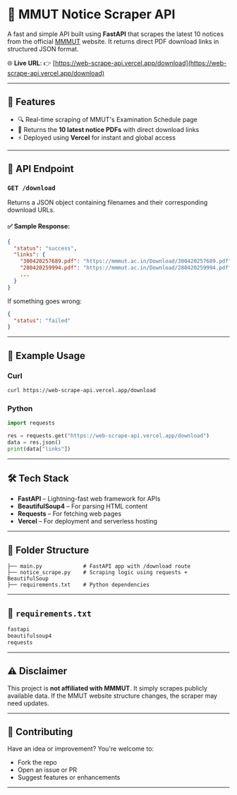 # 📢 MMUT Notice Scraper API

A fast and simple API built using **FastAPI** that scrapes the latest 10 notices from the official [MMMUT](https://mmmut.ac.in) website. It returns direct PDF download links in structured JSON format.

🌐 **Live URL**:
👉 [https://web-scrape-api.vercel.app/download](https://web-scrape-api.vercel.app/download)

---

## 🚀 Features

* 🔍 Real-time scraping of MMUT's Examination Schedule page
* 📄 Returns the **10 latest notice PDFs** with direct download links
* ⚡ Deployed using **Vercel** for instant and global access

---

## 📡 API Endpoint

### `GET /download`

Returns a JSON object containing filenames and their corresponding download URLs.

#### ✅ Sample Response:

```json
{
  "status": "success",
  "links": {
    "300420257689.pdf": "https://mmmut.ac.in/Download/300420257689.pdf",
    "280420259994.pdf": "https://mmmut.ac.in/Download/280420259994.pdf",
    ...
  }
}
```

If something goes wrong:

```json
{
  "status": "failed"
}
```

---

## 🧪 Example Usage

### Curl

```bash
curl https://web-scrape-api.vercel.app/download
```

### Python

```python
import requests

res = requests.get("https://web-scrape-api.vercel.app/download")
data = res.json()
print(data["links"])
```

---

## 🛠️ Tech Stack

* **FastAPI** – Lightning-fast web framework for APIs
* **BeautifulSoup4** – For parsing HTML content
* **Requests** – For fetching web pages
* **Vercel** – For deployment and serverless hosting

---

## 📁 Folder Structure

```
├── main.py             # FastAPI app with /download route
├── notice_scrape.py    # Scraping logic using requests + BeautifulSoup
├── requirements.txt    # Python dependencies
```

---

## 📄 `requirements.txt`

```txt
fastapi
beautifulsoup4
requests
```

---

## ⚠️ Disclaimer

This project is **not affiliated with MMMUT**. It simply scrapes publicly available data. If the MMUT website structure changes, the scraper may need updates.

---

## 🤝 Contributing

Have an idea or improvement? You're welcome to:

* Fork the repo
* Open an issue or PR
* Suggest features or enhancements

---